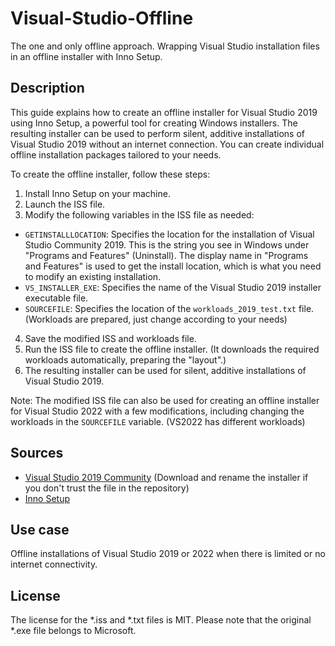 # Visual-Studio-Offline

The one and only offline approach. Wrapping Visual Studio installation files in an offline installer with Inno Setup.

## Description

This guide explains how to create an offline installer for Visual Studio 2019 using Inno Setup, a powerful tool for creating Windows installers. The resulting installer can be used to perform silent, additive installations of Visual Studio 2019 without an internet connection. You can create individual offline installation packages tailored to your needs.

To create the offline installer, follow these steps:
1. Install Inno Setup on your machine.
2. Launch the ISS file.
3. Modify the following variables in the ISS file as needed:
- `GETINSTALLLOCATION`: Specifies the location for the installation of Visual Studio Community 2019. This is the string you see in Windows under "Programs and Features" (Uninstall). The display name in "Programs and Features" is used to get the install location, which is what you need to modify an existing installation.
- `VS_INSTALLER_EXE`: Specifies the name of the Visual Studio 2019 installer executable file.
- `SOURCEFILE`: Specifies the location of the `workloads_2019_test.txt` file. (Workloads are prepared, just change according to your needs)
4. Save the modified ISS and workloads file.
5. Run the ISS file to create the offline installer. (It downloads the required workloads automatically, preparing the "layout".)
6. The resulting installer can be used for silent, additive installations of Visual Studio 2019.

Note: The modified ISS file can also be used for creating an offline installer for Visual Studio 2022 with a few modifications, including changing the workloads in the `SOURCEFILE` variable. (VS2022 has different workloads)

## Sources
- [Visual Studio 2019 Community](https://my.visualstudio.com/) (Download and rename the installer if you don't trust the file in the repository)<br>
- [Inno Setup](https://jrsoftware.org/isinfo.php)

## Use case

Offline installations of Visual Studio 2019 or 2022 when there is limited or no internet connectivity.

## License

The license for the *.iss and *.txt files is MIT. Please note that the original *.exe file belongs to Microsoft.
